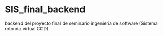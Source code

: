 # SIS_final_backend
backend del proyecto final de seminario ingenieria de software (Sistema rotonda virtual CCD)
